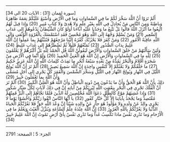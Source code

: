 ------------------------------------------------------------------------

\[سورة لقمان (31) : الآيات 20 الى 34\]  
أَلَمْ تَرَوْا أَنَّ اللَّهَ سَخَّرَ لَكُمْ ما فِي السَّماواتِ وَما فِي الْأَرْضِ وَأَسْبَغَ عَلَيْكُمْ نِعَمَهُ
ظاهِرَةً وَباطِنَةً وَمِنَ النَّاسِ مَنْ يُجادِلُ فِي اللَّهِ بِغَيْرِ عِلْمٍ وَلا هُدىً وَلا كِتابٍ مُنِيرٍ
(20) وَإِذا قِيلَ لَهُمُ اتَّبِعُوا ما أَنْزَلَ اللَّهُ قالُوا بَلْ نَتَّبِعُ ما وَجَدْنا عَلَيْهِ آباءَنا
أَوَلَوْ كانَ الشَّيْطانُ يَدْعُوهُمْ إِلى عَذابِ السَّعِيرِ (21) وَمَنْ يُسْلِمْ وَجْهَهُ إِلَى اللَّهِ وَهُوَ
مُحْسِنٌ فَقَدِ اسْتَمْسَكَ بِالْعُرْوَةِ الْوُثْقى وَإِلَى اللَّهِ عاقِبَةُ الْأُمُورِ (22) وَمَنْ كَفَرَ فَلا
يَحْزُنْكَ كُفْرُهُ إِلَيْنا مَرْجِعُهُمْ فَنُنَبِّئُهُمْ بِما عَمِلُوا إِنَّ اللَّهَ عَلِيمٌ بِذاتِ الصُّدُورِ (23)
نُمَتِّعُهُمْ قَلِيلاً ثُمَّ نَضْطَرُّهُمْ إِلى عَذابٍ غَلِيظٍ (24)  
وَلَئِنْ سَأَلْتَهُمْ مَنْ خَلَقَ السَّماواتِ وَالْأَرْضَ لَيَقُولُنَّ اللَّهُ قُلِ الْحَمْدُ لِلَّهِ بَلْ أَكْثَرُهُمْ لا
يَعْلَمُونَ (25) لِلَّهِ ما فِي السَّماواتِ وَالْأَرْضِ إِنَّ اللَّهَ هُوَ الْغَنِيُّ الْحَمِيدُ (26) وَلَوْ
أَنَّما فِي الْأَرْضِ مِنْ شَجَرَةٍ أَقْلامٌ وَالْبَحْرُ يَمُدُّهُ مِنْ بَعْدِهِ سَبْعَةُ أَبْحُرٍ ما نَفِدَتْ كَلِماتُ
اللَّهِ إِنَّ اللَّهَ عَزِيزٌ حَكِيمٌ (27) ما خَلْقُكُمْ وَلا بَعْثُكُمْ إِلاَّ كَنَفْسٍ واحِدَةٍ إِنَّ اللَّهَ
سَمِيعٌ بَصِيرٌ (28) أَلَمْ تَرَ أَنَّ اللَّهَ يُولِجُ اللَّيْلَ فِي النَّهارِ وَيُولِجُ النَّهارَ فِي اللَّيْلِ
وَسَخَّرَ الشَّمْسَ وَالْقَمَرَ كُلٌّ يَجْرِي إِلى أَجَلٍ مُسَمًّى وَأَنَّ اللَّهَ بِما تَعْمَلُونَ خَبِيرٌ (29)  
ذلِكَ بِأَنَّ اللَّهَ هُوَ الْحَقُّ وَأَنَّ ما يَدْعُونَ مِنْ دُونِهِ الْباطِلُ وَأَنَّ اللَّهَ هُوَ الْعَلِيُّ
الْكَبِيرُ (30) أَلَمْ تَرَ أَنَّ الْفُلْكَ تَجْرِي فِي الْبَحْرِ بِنِعْمَتِ اللَّهِ لِيُرِيَكُمْ مِنْ آياتِهِ إِنَّ
فِي ذلِكَ لَآياتٍ لِكُلِّ صَبَّارٍ شَكُورٍ (31) وَإِذا غَشِيَهُمْ مَوْجٌ كَالظُّلَلِ دَعَوُا اللَّهَ مُخْلِصِينَ
لَهُ الدِّينَ فَلَمَّا نَجَّاهُمْ إِلَى الْبَرِّ فَمِنْهُمْ مُقْتَصِدٌ وَما يَجْحَدُ بِآياتِنا إِلاَّ كُلُّ خَتَّارٍ
كَفُورٍ (32) يا أَيُّهَا النَّاسُ اتَّقُوا رَبَّكُمْ وَاخْشَوْا يَوْماً لا يَجْزِي والِدٌ عَنْ وَلَدِهِ وَلا
مَوْلُودٌ هُوَ جازٍ عَنْ والِدِهِ شَيْئاً إِنَّ وَعْدَ اللَّهِ حَقٌّ فَلا تَغُرَّنَّكُمُ الْحَياةُ الدُّنْيا وَلا
يَغُرَّنَّكُمْ بِاللَّهِ الْغَرُورُ (33) إِنَّ اللَّهَ عِنْدَهُ عِلْمُ السَّاعَةِ وَيُنَزِّلُ الْغَيْثَ وَيَعْلَمُ ما فِي
الْأَرْحامِ وَما تَدْرِي نَفْسٌ ماذا تَكْسِبُ غَداً وَما تَدْرِي نَفْسٌ بِأَيِّ أَرْضٍ تَمُوتُ إِنَّ اللَّهَ
عَلِيمٌ خَبِيرٌ (34)

------------------------------------------------------------------------

الجزء: 5 ¦ الصفحة: 2791

